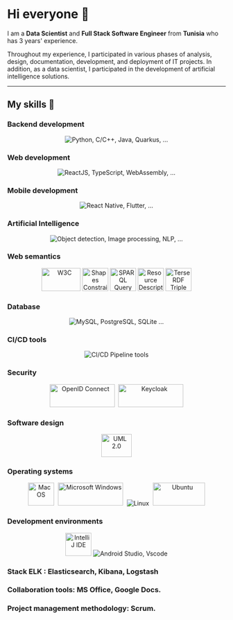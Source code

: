 # Hi everyone :wave:

I am a **Data Scientist** and **Full Stack Software Engineer** from **Tunisia** who has 3 years' experience.

Throughout my experience, I participated in various phases of analysis, design, documentation, development, and deployment of IT projects.
In addition, as a data scientist, I participated in the development of artificial intelligence solutions.
__________________
## My skills 📜

### Backend development
<p align="center">
    <img src="https://skillicons.dev/icons?i=py,fastapi,flask,c,cpp,java,hibernate,maven,spring"  alt="Python, C/C++, Java, Quarkus, ..."/>
</p>

### Web development
<p align="center">
    <img src="https://skillicons.dev/icons?i=html,css,react,js,ts,wasm"  alt="ReactJS, TypeScript, WebAssembly, ..."/>
</p>

### Mobile development
<p align="center">
    <img src="https://skillicons.dev/icons?i=react,flutter"  alt="React Native, Flutter, ..."/>
</p>


### Artificial Intelligence
<p align="center">
    <img src="https://skillicons.dev/icons?i=py,r,tensorflow"  alt="Object detection, Image processing, NLP, ..."/>
</p>

### Web semantics
<p align="center">
    <img src="https://www.w3.org/2008/site/images/logo-w3c-mobile-lg" width="90" height="53" alt="W3C">
    <img src="https://cygri.github.io/rdf-logos/svg/shacl.svg" width="60" height="53" alt="Shapes Constraint Language">
    <img src="https://cygri.github.io/rdf-logos/svg/sparql.svg" width="60" height="53" alt="SPARQL Query Language for RDF">
    <img src="https://cygri.github.io/rdf-logos/svg/rdf.svg" width="60" height="53" alt="Resource Description Framework">
    <img src="https://cygri.github.io/rdf-logos/svg/turtle.svg" width="60" height="53" alt="Terse RDF Triple Language">
</p>

### Database
<p align="center">
    <img src="https://skillicons.dev/icons?i=mysql,postgres,sqlite"  alt="MySQL, PostgreSQL, SQLite ..."/>
</p>

### CI/CD tools
<p align="center">
    <img src="https://skillicons.dev/icons?i=jenkins,git,docker,kubernetes"  alt="CI/CD Pipeline tools"/> 
</p>

### Security
<p align="center">
<img src="https://openid.net/wp-content/uploads/2022/11/df-l-oix-l-openid_rgb-300dpi.png" width="150" height="53" alt="OpenID Connect">
<img src="https://www.keycloak.org/resources/images/keycloak_logo_200px.svg" width="150" height="53" alt="Keycloak" style="margin-left:5px">
</p>

### Software design
<p align="center"><img src="https://upload.wikimedia.org/wikipedia/commons/d/d5/UML_logo.svg" width="70" height="53" alt="UML 2.0"></p>

### Operating systems
<p align="center">
    <img src="https://developer.apple.com/licensing-trademarks/images/mac-logo.svg" width="60" height="53" alt="Mac OS" style="margin-right:5px">
    <img src="https://news.microsoft.com/wp-content/uploads/prod/sites/113/2017/05/Windows-10-Logo.png" width="150" height="53" alt="Microsoft Windows" style="margin-right:5px">
    <img src="https://skillicons.dev/icons?i=linux"  alt="Linux"/>
    <img src="https://assets.ubuntu.com/v1/a7e3c509-Canonical%20Ubuntu.svg" width="120" height="53" alt="Ubuntu" style="margin-left:5px">
</p>

### Development environments
<p align="center">
    <img src="https://upload.wikimedia.org/wikipedia/commons/9/9c/IntelliJ_IDEA_Icon.svg" width="60" height="53" alt="IntelliJ IDE">
    <img src="https://skillicons.dev/icons?i=androidstudio,vscode"  alt="Android Studio, Vscode"/>
</p>

### Stack ELK : Elasticsearch, Kibana, Logstash
### Collaboration tools: MS Office, Google Docs.
### Project management methodology: Scrum.


